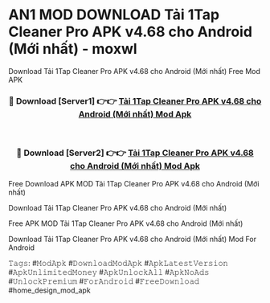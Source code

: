 # AN1 MOD DOWNLOAD Tải 1Tap Cleaner Pro APK v4.68 cho Android (Mới nhất) - moxwl
Download Tải 1Tap Cleaner Pro APK v4.68 cho Android (Mới nhất) Free Mod APK

<div align="center">
<h3>🔴 Download [Server1] 👉👉 <a href="https://apk-comot.site?title=Tải_1Tap_Cleaner_Pro_APK_v4.68_cho_Android_(Mới_nhất)">Tải 1Tap Cleaner Pro APK v4.68 cho Android (Mới nhất) Mod Apk</a></h3><br>

<h3>🔴 Download [Server2] 👉👉 <a href="https://apk-comot.site?title=Tải_1Tap_Cleaner_Pro_APK_v4.68_cho_Android_(Mới_nhất)">Tải 1Tap Cleaner Pro APK v4.68 cho Android (Mới nhất) Mod Apk</a></h3>
</div>


Free Download APK MOD Tải 1Tap Cleaner Pro APK v4.68 cho Android (Mới nhất)

Download Tải 1Tap Cleaner Pro APK v4.68 cho Android (Mới nhất) 

Free APK MOD Tải 1Tap Cleaner Pro APK v4.68 cho Android (Mới nhất) 

Download Tải 1Tap Cleaner Pro APK v4.68 cho Android (Mới nhất) Mod For Android

𝚃𝚊𝚐𝚜: #𝙼𝚘𝚍𝙰𝚙𝚔 #𝙳𝚘𝚠𝚗𝚕𝚘𝚊𝚍𝙼𝚘𝚍𝙰𝚙𝚔 #𝙰𝚙𝚔𝙻𝚊𝚝𝚎𝚜𝚝𝚅𝚎𝚛𝚜𝚒𝚘𝚗 #𝙰𝚙𝚔𝚄𝚗𝚕𝚒𝚖𝚒𝚝𝚎𝚍𝙼𝚘𝚗𝚎𝚢 #𝙰𝚙𝚔𝚄𝚗𝚕𝚘𝚌𝚔𝙰𝚕𝚕 #𝙰𝚙𝚔𝙽𝚘𝙰𝚍𝚜 #𝚄𝚗𝚕𝚘𝚌𝚔𝙿𝚛𝚎𝚖𝚒𝚞𝚖 #𝙵𝚘𝚛𝙰𝚗𝚍𝚛𝚘𝚒𝚍 #𝙵𝚛𝚎𝚎𝙳𝚘𝚠𝚗𝚕𝚘𝚊𝚍 #home_design_mod_apk